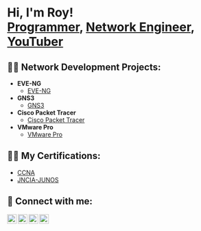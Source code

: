 <h1>Hi, I'm Roy! <br/><a href="https://github.com/rrynz0n">Programmer</a>, <a href="https://www.linkedin.com/in/rrynzon/">Network Engineer</a>, <a href="https://www.youtube.com/@rrynzon)">YouTuber</a></h1>

<h2>👨‍💻 Network Development Projects:</h2>

- <b>EVE-NG</b>
  - [EVE-NG](https://github.com/rrynz0n)
- <b>GNS3</b>
  - [GNS3](https://github.com/rrynz0n)
- <b>Cisco Packet Tracer</b>
  - [Cisco Packet Tracer](https://github.com/rrynz0n)
- <b>VMware Pro</b>
  - [VMware Pro](https://github.com/rrynz0n)

<h2>👨‍💻 My Certifications:</h2>

- [CCNA](https://www.credly.com/badges/76c496cc-8d19-49ac-a702-d4fbd8ebfc9b)
- [JNCIA-JUNOS](https://www.credly.com/badges/63c1c7a0-c3a7-4ee2-8528-36f385c18038)

<h2> 🤳 Connect with me:</h2>

[<img align="left" alt="rrynzon | YouTube" width="22px" src="https://cdn.jsdelivr.net/npm/simple-icons@v3/icons/youtube.svg" />][youtube]
[<img align="left" alt="rrynzon | Twitter" width="22px" src="https://cdn.jsdelivr.net/npm/simple-icons@v3/icons/twitter.svg" />][twitter]
[<img align="left" alt="rrynzon | LinkedIn" width="22px" src="https://cdn.jsdelivr.net/npm/simple-icons@v3/icons/linkedin.svg" />][linkedin]
[<img align="left" alt="rrynzon | Instagram" width="22px" src="https://cdn.jsdelivr.net/npm/simple-icons@v3/icons/instagram.svg" />][instagram]

[twitter]: https://twitter.com/rrynzon
[youtube]: https://www.youtube.com/c/rrynzon
[instagram]: https://www.instagram.com/rrynzon/
[linkedin]: https://linkedin.com/in/rrynzon
